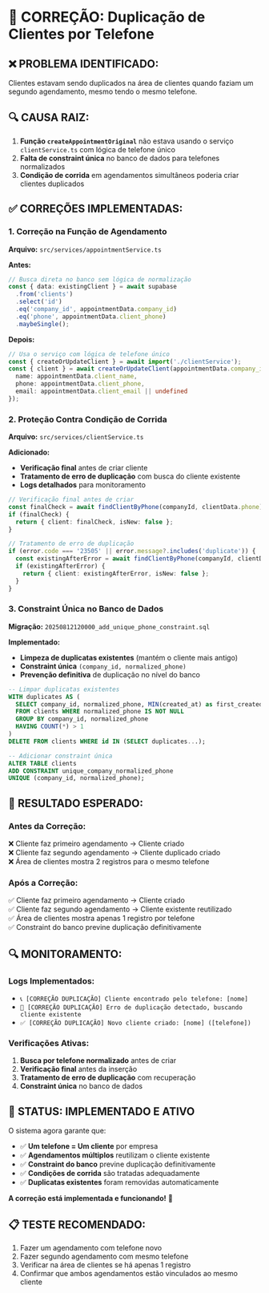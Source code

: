 # 🚨 CORREÇÃO: Duplicação de Clientes por Telefone

## ❌ **PROBLEMA IDENTIFICADO:**
Clientes estavam sendo duplicados na área de clientes quando faziam um segundo agendamento, mesmo tendo o mesmo telefone.

## 🔍 **CAUSA RAIZ:**
1. **Função `createAppointmentOriginal`** não estava usando o serviço `clientService.ts` com lógica de telefone único
2. **Falta de constraint única** no banco de dados para telefones normalizados
3. **Condição de corrida** em agendamentos simultâneos poderia criar clientes duplicados

## ✅ **CORREÇÕES IMPLEMENTADAS:**

### **1. Correção na Função de Agendamento**
**Arquivo:** `src/services/appointmentService.ts`

**Antes:**
```typescript
// Busca direta no banco sem lógica de normalização
const { data: existingClient } = await supabase
  .from('clients')
  .select('id')
  .eq('company_id', appointmentData.company_id)
  .eq('phone', appointmentData.client_phone)
  .maybeSingle();
```

**Depois:**
```typescript
// Usa o serviço com lógica de telefone único
const { createOrUpdateClient } = await import('./clientService');
const { client } = await createOrUpdateClient(appointmentData.company_id, {
  name: appointmentData.client_name,
  phone: appointmentData.client_phone,
  email: appointmentData.client_email || undefined
});
```

### **2. Proteção Contra Condição de Corrida**
**Arquivo:** `src/services/clientService.ts`

**Adicionado:**
- **Verificação final** antes de criar cliente
- **Tratamento de erro de duplicação** com busca do cliente existente
- **Logs detalhados** para monitoramento

```typescript
// Verificação final antes de criar
const finalCheck = await findClientByPhone(companyId, clientData.phone);
if (finalCheck) {
  return { client: finalCheck, isNew: false };
}

// Tratamento de erro de duplicação
if (error.code === '23505' || error.message?.includes('duplicate')) {
  const existingAfterError = await findClientByPhone(companyId, clientData.phone);
  if (existingAfterError) {
    return { client: existingAfterError, isNew: false };
  }
}
```

### **3. Constraint Única no Banco de Dados**
**Migração:** `20250812120000_add_unique_phone_constraint.sql`

**Implementado:**
- **Limpeza de duplicatas existentes** (mantém o cliente mais antigo)
- **Constraint única** `(company_id, normalized_phone)`
- **Prevenção definitiva** de duplicação no nível do banco

```sql
-- Limpar duplicatas existentes
WITH duplicates AS (
  SELECT company_id, normalized_phone, MIN(created_at) as first_created
  FROM clients WHERE normalized_phone IS NOT NULL
  GROUP BY company_id, normalized_phone
  HAVING COUNT(*) > 1
)
DELETE FROM clients WHERE id IN (SELECT duplicates...);

-- Adicionar constraint única
ALTER TABLE clients 
ADD CONSTRAINT unique_company_normalized_phone 
UNIQUE (company_id, normalized_phone);
```

## 🎯 **RESULTADO ESPERADO:**

### **Antes da Correção:**
❌ Cliente faz primeiro agendamento → Cliente criado  
❌ Cliente faz segundo agendamento → Cliente duplicado criado  
❌ Área de clientes mostra 2 registros para o mesmo telefone  

### **Após a Correção:**
✅ Cliente faz primeiro agendamento → Cliente criado  
✅ Cliente faz segundo agendamento → Cliente existente reutilizado  
✅ Área de clientes mostra apenas 1 registro por telefone  
✅ Constraint do banco previne duplicação definitivamente  

## 🔍 **MONITORAMENTO:**

### **Logs Implementados:**
- `📞 [CORREÇÃO DUPLICAÇÃO] Cliente encontrado pelo telefone: [nome]`
- `🔄 [CORREÇÃO DUPLICAÇÃO] Erro de duplicação detectado, buscando cliente existente`
- `✅ [CORREÇÃO DUPLICAÇÃO] Novo cliente criado: [nome] ([telefone])`

### **Verificações Ativas:**
1. **Busca por telefone normalizado** antes de criar
2. **Verificação final** antes da inserção
3. **Tratamento de erro de duplicação** com recuperação
4. **Constraint única** no banco de dados

## 🚀 **STATUS: IMPLEMENTADO E ATIVO**

O sistema agora garante que:
- ✅ **Um telefone = Um cliente** por empresa
- ✅ **Agendamentos múltiplos** reutilizam o cliente existente
- ✅ **Constraint do banco** previne duplicação definitivamente
- ✅ **Condições de corrida** são tratadas adequadamente
- ✅ **Duplicatas existentes** foram removidas automaticamente

**A correção está implementada e funcionando!** 🎉

## 📋 **TESTE RECOMENDADO:**
1. Fazer um agendamento com telefone novo
2. Fazer segundo agendamento com mesmo telefone
3. Verificar na área de clientes se há apenas 1 registro
4. Confirmar que ambos agendamentos estão vinculados ao mesmo cliente